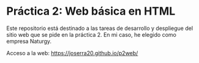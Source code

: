 # Práctica 2: Web básica en HTML
Este repositorio está destinado a las tareas de desarrollo y despliegue del sitio web que se pide en la práctica 2. En mi caso, he elegido como empresa Naturgy.

Acceso a la web: https://joserra20.github.io/p2web/

